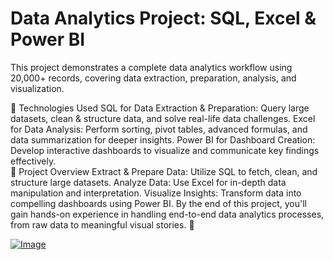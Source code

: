 # Data Analytics Project: SQL, Excel & Power BI
This project demonstrates a complete data analytics workflow using 20,000+ records, covering data extraction, preparation, analysis, and visualization.

🔹 Technologies Used
SQL for Data Extraction & Preparation: Query large datasets, clean & structure data, and solve real-life data challenges.
Excel for Data Analysis: Perform sorting, pivot tables, advanced formulas, and data summarization for deeper insights.
Power BI for Dashboard Creation: Develop interactive dashboards to visualize and communicate key findings effectively.<br>
📌 Project Overview
Extract & Prepare Data: Utilize SQL to fetch, clean, and structure large datasets.
Analyze Data: Use Excel for in-depth data manipulation and interpretation.
Visualize Insights: Transform data into compelling dashboards using Power BI.
By the end of this project, you'll gain hands-on experience in handling end-to-end data analytics processes, from raw data to meaningful visual stories. 🚀
 
 [![Image](https://github.com/user-attachments/assets/f4abb304-78a5-4949-bb30-0f391dc62e8f)](url)
